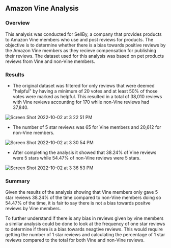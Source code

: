 ## Amazon Vine Analysis

### Overview
This analysis was conducted for SellBy, a company that provides products to Amazon Vine members
who use and post reviews for products. The objective is to determine whether there is a bias towards positive reviews by the Amazon Vine members as they recieve compensation for publishing their reviews. 
The dataset used for this analysis was based on pet products reviews from Vine and non-Vine members. 

### Results
- The original dataset was filtered for only reviews that were deemed "helpful" by having a minimum of 20 votes and at least 50% of those votes were marked as helpful. This resulted in a total of 38,010 reviews with Vine reviews accounting for 170 while non-Vine reviews had 37,840. <br>

![Screen Shot 2022-10-02 at 3 22 51 PM](https://user-images.githubusercontent.com/106560606/193699006-09e97b50-cd48-47ad-80f4-b4fbf43f0c53.png)


- The number of 5 star reviews was 65 for Vine members and 20,612 for non-Vine members. <br>

![Screen Shot 2022-10-02 at 3 30 54 PM](https://user-images.githubusercontent.com/106560606/193699036-84a9722b-6aef-4c17-b081-e6514fed3ac5.png)


- After completing the analysis it showed that 38.24% of Vine reviews were 5 stars while 54.47% of non-Vine reviews were 5 stars. <br>

![Screen Shot 2022-10-02 at 3 36 53 PM](https://user-images.githubusercontent.com/106560606/193699064-0e3f3040-41d2-4583-baa0-aaa2ef1e3fc9.png)


### Summary
Given the results of the analysis showing that Vine members only gave 5 star reviews 38.24% of the time compared to non-Vine members doing so 54.47% of the time, it is fair to say there is not a bias towards positve reviews by Vine members. 

To further understand if there is any bias in reviews given by vine members a similar analysis could be done to look at the frequency of one star reviews to determine if there is a bias towards neagtive reviews. This would require getting the number of 1 star reviews and calculating the percentage of 1 star reviews compared to the total for both Vine and non-Vine reviews. 
